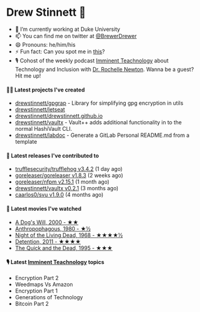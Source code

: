 
# Drew Stinnett 👋

- 🔭 I’m currently working at Duke University
- 📫 You can find me on twitter at [@BrewerDrewer](https://twitter.com/BrewerDrewer)
- 😄 Pronouns: he/him/his
- ⚡ Fun fact: Can you spot me in [this](https://www.youtube.com/watch?v=oL9WnB0qHBA)?
- 🎙 Cohost of the weekly podcast [Imminent Teachnology](https://podcast.imminentteachnology.com/) about Technology and Inclusion with [Dr. Rochelle Newton](https://www.linkedin.com/in/drrochellenewton/). Wanna be a guest? Hit me up!

#### 👨‍💻 Latest projects I've created
- [drewstinnett/gpgrap](https://github.com/drewstinnett/gpgrap) - Library for simplifying gpg encryption in utils
- [drewstinnett/letseat](https://github.com/drewstinnett/letseat)
- [drewstinnett/drewstinnett.github.io](https://github.com/drewstinnett/drewstinnett.github.io)
- [drewstinnett/vaultx](https://github.com/drewstinnett/vaultx) - Vault&#43;&#43; adds additional functionality in to the normal HashiVault CLI.
- [drewstinnett/labdoc](https://github.com/drewstinnett/labdoc) - Generate a GitLab Personal README.md from a template

#### 🚀 Latest releases I've contributed to
- [trufflesecurity/trufflehog v3.4.2](https://github.com/trufflesecurity/trufflehog/releases/tag/v3.4.2) (1 day ago)
- [goreleaser/goreleaser v1.8.3](https://github.com/goreleaser/goreleaser/releases/tag/v1.8.3) (2 weeks ago)
- [goreleaser/nfpm v2.15.1](https://github.com/goreleaser/nfpm/releases/tag/v2.15.1) (1 month ago)
- [drewstinnett/vaultx v0.2.1](https://github.com/drewstinnett/vaultx/releases/tag/v0.2.1) (3 months ago)
- [caarlos0/svu v1.9.0](https://github.com/caarlos0/svu/releases/tag/v1.9.0) (4 months ago)

#### 🍿 Latest movies I've watched
- [A Dog&#39;s Will, 2000 - ★★](https://letterboxd.com/mondodrew/film/a-dogs-will/)
- [Anthropophagous, 1980 - ★½](https://letterboxd.com/mondodrew/film/anthropophagous/)
- [Night of the Living Dead, 1968 - ★★★★½](https://letterboxd.com/mondodrew/film/night-of-the-living-dead/)
- [Detention, 2011 - ★★★★](https://letterboxd.com/mondodrew/film/detention-2011/)
- [The Quick and the Dead, 1995 - ★★★](https://letterboxd.com/mondodrew/film/the-quick-and-the-dead-1995/)

#### 🎙 Latest [Imminent Teachnology](https://podcast.imminentteachnology.com/) topics
- Encryption Part 2
- Weedmaps Vs Amazon
- Encryption Part 1
- Generations of Technology
- Bitcoin Part 2